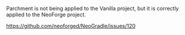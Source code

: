 Parchment is not being applied to the Vanilla project, but it is correctly applied to the NeoForge project.

https://github.com/neoforged/NeoGradle/issues/120
